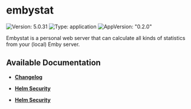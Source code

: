 # embystat

![Version: 5.0.31](https://img.shields.io/badge/Version-5.0.31-informational?style=flat-square) ![Type: application](https://img.shields.io/badge/Type-application-informational?style=flat-square) ![AppVersion: "0.2.0"](https://img.shields.io/badge/AppVersion-"0.2.0"-informational?style=flat-square)

Embystat is a personal web server that can calculate all kinds of statistics from your (local) Emby server.

## Available Documentation

- [**Changelog**](CHANGELOG)

- [**Helm Security**](container-security)

- [**Helm Security**](helm-security)

